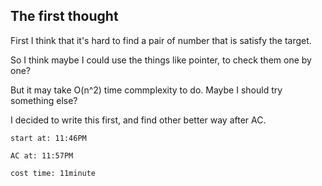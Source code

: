 <h2>The first thought</h2>
<p>First I think that it's hard to find a pair of number that is satisfy the target.</p>
<p>So I think maybe I could use the things like pointer, to check them one by one?</p>
<p>But it may take O(n^2) time commplexity to do. Maybe I should try something else?</p>
<p>I decided to write this first, and find other better way after AC.</p>
<p><code>start at: 11:46PM</code></p>
<p><code>AC at: 11:57PM</code></p>
<p><code>cost time: 11minute</code></p>
